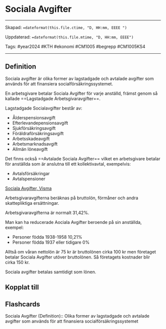 # Sociala Avgifter

---
Skapad: `=dateformat(this.file.ctime, "D, HH:mm, EEEE ")`

Uppdaterad: `=dateformat(this.file.mtime, "D, HH:mm, EEEE")`

Tags: #year2024 #KTH #ekonomi #CM1005 #begrepp #CM1005KS4

---

## Definition

Sociala avgifter är olika former av lagstadgade och avtalade avgifter som används för att finansiera socialförsäkringssystemet.

En arbetsgivare betalar Sociala Avgifter för varje anställd, främst genom så kallade ==Lagstadgade Arbetsgivaravgifter==.

Lagstadgade Socialavgifter består av:

- Ålderspensionsavgift
- Efterlevandepensionsavgift
- Sjukförsäkringsavgift
- Föräldraförsäkringsavgift
- Arbetsskadeavgift
- Arbetsmarknadsavgift
- Allmän löneavgift

Det finns också ==Avtalade Sociala Avgifter== vilket en arbetsgivare betalar för anställda som är anslutna till ett kollektivavtal, exempelvis:

- Avtalsförsäkringar
- Avtalspensioner

[Sociala Avgifter, Visma](https://vismaspcs.se/ekonomiska-termer/vad-ar-sociala-avgifter)

Arbetsgivaravgifterna beräknas på bruttolön, förmåner och andra skattepliktiga ersättningar.

Arbetsgivaravgifterna är normalt 31,42%.

Man kan ha reducerade Aociala Avgifter beroende på sin anställda, exempel:

- Personer födda 1938-1958 10,21%
- Personer födda 1937 eller tidigare 0%

Alltså om våran nettolön är 75 kr är bruttolönen cirka 100 kr men företaget betalar Sociala Avgifter utöver bruttolönen. Så företagets kostnader blir cirka 150 kr.

Sociala avgifter betalas samtidigt som lönen.

## Kopplat till

## Flashcards

Sociala Avgifter (Definition):: Olika former av lagstadgade och avtalade avgifter som används för att finansiera socialförsäkringssystemet
<!--SR:!2024-02-27,1,190-->
